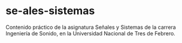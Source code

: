 # se-ales-sistemas
Contenido práctico de la asignatura Señales y Sistemas de la carrera Ingeniería de Sonido, en la Universidad Nacional de Tres de Febrero.
